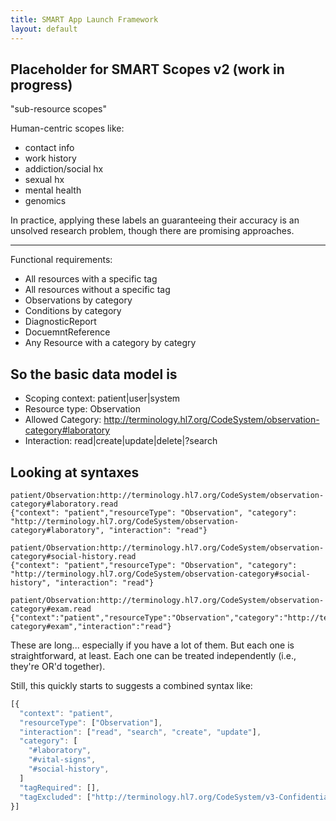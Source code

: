 ```yaml
---
title: SMART App Launch Framework
layout: default
---
```


## Placeholder for SMART Scopes v2 (work in progress)

"sub-resource scopes"

Human-centric scopes like:

* contact info
* work history
* addiction/social hx
* sexual hx
* mental health
* genomics

In practice, applying these labels an guaranteeing their accuracy is an unsolved research problem, though there are promising approaches.

---

Functional requirements:

* All resources with a specific tag
* All resources without a specific tag
* Observations by category
* Conditions by category
* DiagnosticReport
* DocuemntReference
* Any Resource with a category by categry

## So the basic data model is

* Scoping context: patient|user|system
* Resource type: Observation
* Allowed Category: http://terminology.hl7.org/CodeSystem/observation-category#laboratory
* Interaction: read|create|update|delete|?search

## Looking at syntaxes


```
patient/Observation:http://terminology.hl7.org/CodeSystem/observation-category#laboratory.read
{"context": "patient","resourceType": "Observation", "category": "http://terminology.hl7.org/CodeSystem/observation-category#laboratory", "interaction": "read"}

patient/Observation:http://terminology.hl7.org/CodeSystem/observation-category#social-history.read
{"context": "patient","resourceType": "Observation", "category": "http://terminology.hl7.org/CodeSystem/observation-category#social-history", "interaction": "read"}

patient/Observation:http://terminology.hl7.org/CodeSystem/observation-category#exam.read
{"context":"patient","resourceType":"Observation","category":"http://terminology.hl7.org/CodeSystem/observation-category#exam","interaction":"read"}
```

These are long... especially if you have a lot of them. But each one is straightforward, at least. Each one can be treated independently (i.e., they're OR'd together).

Still, this quickly starts to suggests a combined syntax like:

```js
[{
  "context": "patient",
  "resourceType": ["Observation"],
  "interaction": ["read", "search", "create", "update"],
  "category": [
    "#laboratory",
    "#vital-signs",
    "#social-history",
  ]
  "tagRequired": [],
  "tagExcluded": ["http://terminology.hl7.org/CodeSystem/v3-Confidentiality Code Display#V"]
}]
```
